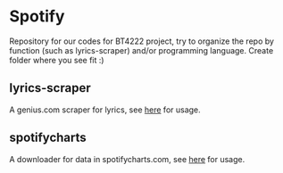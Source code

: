 # Spotify
Repository for our codes for BT4222 project, try to organize the repo by function (such as lyrics-scraper) and/or programming language. Create folder where you see fit :)

## lyrics-scraper
A genius.com scraper for lyrics, see [here](https://github.com/ckhan6241/spotify/tree/master/lyrics-scraper) for usage.

## spotifycharts
A downloader for data in spotifycharts.com, see [here](https://github.com/ckhan6241/spotify/tree/master/spotifycharts) for usage.

